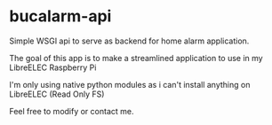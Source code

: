 #  bucalarm-api

Simple WSGI api to serve as backend for home alarm application.

The goal of this app is to make a streamlined application to use in my LibreELEC Raspberry Pi

I'm only using native python modules as i can't install anything on LibreELEC (Read Only FS)

Feel free to modify or contact me.